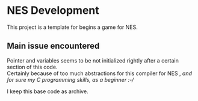 
# NES Development

This project is a template for begins a game for NES.

## Main issue encountered

Pointer and variables seems to be not initialized rightly after a certain section of this code.<br/>
Certainly because of too much abstractions for this compiler for NES , _and for sure my C programming skills, as a beginner :-/_


I keep this base code as archive.

